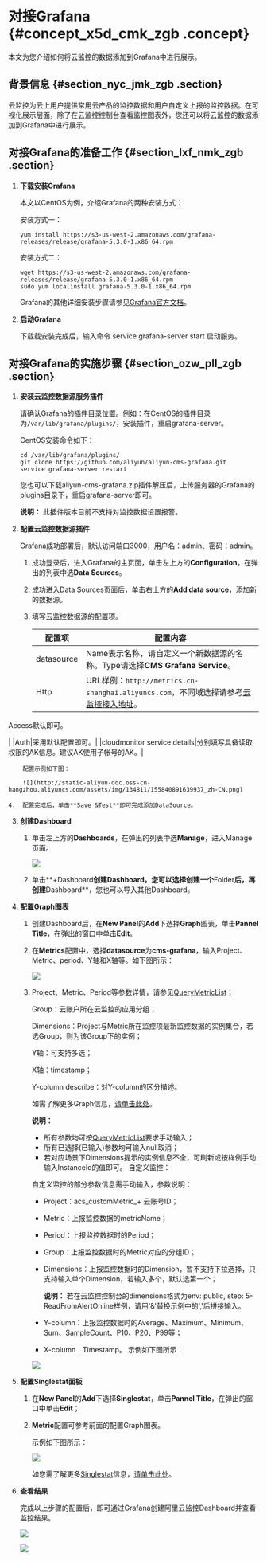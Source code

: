 # 对接Grafana {#concept_x5d_cmk_zgb .concept}

本文为您介绍如何将云监控的数据添加到Grafana中进行展示。

## 背景信息 {#section_nyc_jmk_zgb .section}

云监控为云上用户提供常用云产品的监控数据和用户自定义上报的监控数据。在可视化展示层面，除了在云监控控制台查看监控图表外，您还可以将云监控的数据添加到Grafana中进行展示。

## 对接Grafana的准备工作 {#section_lxf_nmk_zgb .section}

1.  **下载安装Grafana** 

    本文以CentOS为例，介绍Grafana的两种安装方式：

    安装方式一：

     `yum install https://s3-us-west-2.amazonaws.com/grafana-releases/release/grafana-5.3.0-1.x86_64.rpm` 

    安装方式二：

    ```
    wget https://s3-us-west-2.amazonaws.com/grafana-releases/release/grafana-5.3.0-1.x86_64.rpm 
    sudo yum localinstall grafana-5.3.0-1.x86_64.rpm 
    ```

    Grafana的其他详细安装步骤请参见[Grafana官方文档](http://docs.grafana.org/installation/?spm=a2c63.p38356.a3.23.7f634246zuXN5l)。

2.  **启动Grafana** 

    下载载安装完成后，输入命令 service grafana-server start 启动服务。


## 对接Grafana的实施步骤 {#section_ozw_pll_zgb .section}

1.  **安装云监控数据源服务插件** 

    请确认Grafana的插件目录位置。例如：在CentOS的插件目录为`/var/lib/grafana/plugins/`，安装插件，重启grafana-server。

    CentOS安装命令如下：

    ```
    cd /var/lib/grafana/plugins/
    git clone https://github.com/aliyun/aliyun-cms-grafana.git 
    service grafana-server restart
    ```

    您也可以下载aliyun-cms-grafana.zip插件解压后，上传服务器的Grafana的plugins目录下，重启grafana-server即可。

    **说明：** 此插件版本目前不支持对监控数据设置报警。

2.  **配置云监控数据源插件** 

    Grafana成功部署后，默认访问端口3000，用户名：admin、密码：admin。

    1.  成功登录后，进入Grafana的主页面，单击左上方的**Configuration**，在弹出的列表中选**Data Sources**。
    2.  成功进入Data Sources页面后，单击右上方的**Add data source**，添加新的数据源。
    3.  填写云监控数据源的配置项。

        |配置项|配置内容|
        |---|----|
        |datasource|Name表示名称，请自定义一个新数据源的名称。Type请选择**CMS Grafana Service**。|
        |Http| URL样例：`http://metrics.cn-shanghai.aliyuncs.com`，不同域选择请参考[云监控接入地址](../../../../intl.zh-CN/API参考/调用API.md#section_xf3_lbv_zdb)。

 Access默认即可。

 |
        |Auth|采用默认配置即可。|
        |cloudmonitor service details|分别填写具备读取权限的AK信息。建议AK使用子帐号的AK。|

        配置示例如下图：

        ![](http://static-aliyun-doc.oss-cn-hangzhou.aliyuncs.com/assets/img/134811/155840891639937_zh-CN.png)

    4.  配置完成后，单击**Save &Test**即可完成添加DataSource。
3.  **创建Dashboard** 
    1.  单击左上方的**Dashboards**，在弹出的列表中选**Manage**，进入Manage页面。

        ![](http://static-aliyun-doc.oss-cn-hangzhou.aliyuncs.com/assets/img/134811/155840891639940_zh-CN.png)

    2.  单击**+Dashboard**创建Dashboard。您可以选择创建一个**Folder**后，再创建**Dashboard**，您也可以导入其他Dashboard。
4.  **配置Graph图表** 
    1.  创建Dashboard后，在**New Panel**的**Add**下选择**Graph**图表，单击**Pannel Title**，在弹出的窗口中单击**Edit**。
    2.  在**Metrics**配置中，选择**datasource**为**cms-grafana**，输入Project、Metric、period、Y轴和X轴等。如下图所示：

        ![](http://static-aliyun-doc.oss-cn-hangzhou.aliyuncs.com/assets/img/134811/155840891639962_zh-CN.png)

    3.  Project、Metric、Period等参数详情，请参见[QueryMetricList](../../../../intl.zh-CN/API参考/云产品时序指标类监控数据/DescribeMetricList.md#)；

        Group：云账户所在云监控的应用分组；

        Dimensions：Project与Metric所在监控项最新监控数据的实例集合，若选Group，则为该Group下的实例；

        Y轴：可支持多选；

        X轴：timestamp；

        Y-column describe：对Y-column的区分描述。

        如需了解更多Graph信息，[请单击此处](http://docs.grafana.org/features/panels/graph/)。

        **说明：** 

        -   所有参数均可按[QueryMetricList](../../../../intl.zh-CN/API参考/云产品时序指标类监控数据/DescribeMetricList.md#)要求手动输入；
        -   所有已选择\(已输入\)参数均可输入null取消；
        -   若对应场景下Dimensions提示的实例信息不全，可刷新或按样例手动输入InstanceId的值即可。
        自定义监控：

        自定义监控的部分参数信息需手动输入，参数说明：

        -   Project：acs\_customMetric\_+ 云账号ID；
        -   Metric：上报监控数据的metricName；
        -   Period：上报监控数据时的Period；
        -   Group：上报监控数据时的Metric对应的分组ID；
        -   Dimensions：上报监控数据时的Dimension，暂不支持下拉选择，只支持输入单个Dimension，若输入多个，默认选第一个；

            **说明：** 若在云监控控制台的dimensions格式为env: public, step: 5-ReadFromAlertOnline样例，请用'&'替换示例中的','后拼接输入。

        -   Y-column：上报监控数据时的Average、Maximum、Minimum、Sum、SampleCount、P10、P20、P99等；
        -   X-column：Timestamp。
        示例如下图所示：

        ![](http://static-aliyun-doc.oss-cn-hangzhou.aliyuncs.com/assets/img/134811/155840891639967_zh-CN.png)

5.  **配置Singlestat面板** 
    1.  在**New Panel**的**Add**下选择**Singlestat**，单击**Pannel Title**，在弹出的窗口中单击**Edit**；
    2.  **Metric**配置可参考前面的配置Graph图表。

        示例如下图所示：

        ![](http://static-aliyun-doc.oss-cn-hangzhou.aliyuncs.com/assets/img/134811/155840891639968_zh-CN.png)

        如您需了解更多[Singlestat](http://docs.grafana.org/features/panels/singlestat/)信息，[请单击此处](http://docs.grafana.org/features/panels/graph/)。

6.  **查看结果** 

    完成以上步骤的配置后，即可通过Grafana创建阿里云监控Dashboard并查看监控结果。

    ![](http://static-aliyun-doc.oss-cn-hangzhou.aliyuncs.com/assets/img/134811/155840891639971_zh-CN.png)

    ![](http://static-aliyun-doc.oss-cn-hangzhou.aliyuncs.com/assets/img/134811/155840891639973_zh-CN.png)


